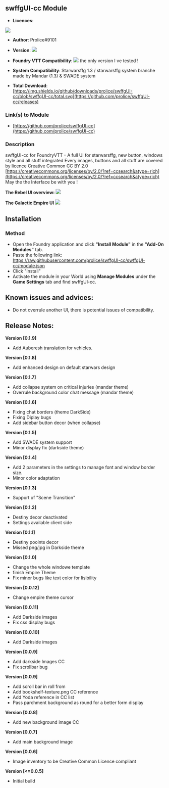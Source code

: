 
## swffgUI-cc Module
* **Licences**:

![](https://github.com/prolice/swffgUI-cc/blob/swffgUI-cc/cc-by.svg)

* **Author**: Prolice#9101
* **Version**: ![](https://img.shields.io/badge/swffgUI--cc-v0.1.9-lightgrey)
* **Foundry VTT Compatibility**: ![](https://img.shields.io/badge/Foundry-v0.7.9-informational) the only version I ve tested !
* **System Compatibility**: Starwarsffg 1.3 / starwarsffg system branche made by Mandar (1.3) & SWADE system

* **Total Download**: [https://img.shields.io/github/downloads/prolice/swffgUI-cc/blob/swffgUI-cc/total.svg](https://github.com/prolice/swffgUI-cc/releases)
 
### Link(s) to Module
* [https://github.com/prolice/swffgUI-cc](https://github.com/prolice/swffgUI-cc)

### Description 
swffgUI-cc for FoundryVTT - A full UI for starwarsffg, new button, windows style and all stuff integrated 
Every images, buttons and all stuff are covered by licence Creative Common CC BY 2.0 [https://creativecommons.org/licenses/by/2.0/?ref=ccsearch&atype=rich](https://creativecommons.org/licenses/by/2.0/?ref=ccsearch&atype=rich)
May the the Interface be with you !

**The Rebel UI overview:**
![](https://raw.githubusercontent.com/prolice/swffgUI-cc/swffgUI-cc/screenshots/rebel-overview.jpg)

**The Galactic Empire UI**
![](https://github.com/prolice/swffgUI-cc/blob/swffgUI-cc/screenshots/empire-overview.jpg)

## Installation
### Method
* Open the Foundry application and click **"Install Module"** in the **"Add-On Modules"** tab.
* Paste the following link: https://raw.githubusercontent.com/prolice/swffgUI-cc/swffgUI-cc/module.json
* Click "Install"
* Activate the module in your World using **Manage Modules** under the **Game Settings** tab and find swffgUI-cc.

## Known issues and advices:
* Do not overrule another UI, there is potential issues of compatibility.

## Release Notes:

**Version [0.1.9]**
* Add Auberesh translation for vehicles.

**Version [0.1.8]**
* Add enhanced design on default starwars design

**Version [0.1.7]**
* Add collapse system on critical injuries (mandar theme)
* Overrule background color chat message (mandar theme)

**Version [0.1.6]**
* Fixing chat borders (theme DarkSide)
* Fixing Diplay bugs
* Add sidebar button decor (when collapse)

**Version [0.1.5]**
* Add SWADE system support
* Minor display fix (darkside theme)

**Version [0.1.4]**
* Add 2 parameters in the settings to manage font and window border size.
* Minor color adaptation

**Version [0.1.3]**
* Support of "Scene Transition"

**Version [0.1.2]**
* Destiny decor deactivated
* Settings available client side

**Version [0.1.1]**
* Destiny pooints decor
* Missed png/jpg in Darkside theme

**Version [0.1.0]**
* Change the whole windowe template
* finish Empire Theme
* Fix minor bugs like text color for lisibility

**Version [0.0.12]**
* Change empire theme cursor

**Version [0.0.11]**
* Add Darkside images
* Fix css display bugs

**Version [0.0.10]**
* Add Darkside images

**Version [0.0.9]**
* Add darkside Images CC
* Fix scrollbar bug

**Version [0.0.9]**
* Add scroll bar in roll from
* Add bookshelf-texture.png CC reference
* Add Yoda reference in CC list
* Pass parchment background as round for a better form display

**Version [0.0.8]**
* Add new background image CC

**Version [0.0.7]**
* Add main background image

**Version [0.0.6]**
* Image inventory to be Creative Common Licence compliant

**Version [<=0.0.5]**
* Initial build